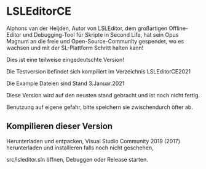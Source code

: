 # LSLEditorCE
Alphons van der Heijden, Autor von LSLEditor, dem großartigen Offline-Editor und Debugging-Tool für Skripte in Second Life, 
hat sein Opus Magnum an die freie und Open-Source-Community gespendet, wo es wachsen und mit der SL-Plattform Schritt halten kann!

Dies ist eine teilweise eingedeutschte Version!

Die Testversion befindet sich kompiliert im Verzeichnis LSLEditorCE2021

Die Example Dateien sind Stand 3.Januar.2021

Diese Version wird auf den neusten stand gebracht und ist noch nicht fertig.

Benutzung auf eigene gefahr, bitte speichern sie zwischendurch öfter ab.


## Kompilieren dieser Version
Herunterladen und entpacken, Visual Studio Community 2019 (2017) herunterladen und installieren falls noch nicht geschehen, 

src/lsleditor.sln öffnen, Debuggen oder Release starten.
